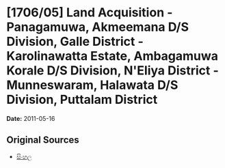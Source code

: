 # [1706/05] Land Acquisition - Panagamuwa, Akmeemana D/S Division, Galle District - Karolinawatta Estate, Ambagamuwa Korale D/S Division, N'Eliya District - Munneswaram, Halawata D/S Division, Puttalam District

**Date:** 2011-05-16

## Original Sources

- [සිංහල](https://documents.gov.lk/view/extra-gazettes/2011/5/1706-05_S.pdf)
